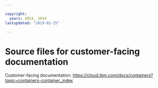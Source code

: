 ```yaml
---

copyright:
  years: 2014, 2019
lastupdated: "2019-02-25"

---
```



# Source files for customer-facing documentation

Customer-facing documentation: https://cloud.ibm.com/docs/containers?topic=containers-container_index


